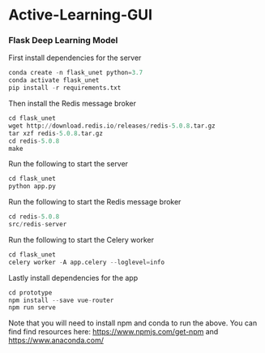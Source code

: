 # Active-Learning-GUI

### Flask Deep Learning Model

First install dependencies for the server
```python
conda create -n flask_unet python=3.7
conda activate flask_unet
pip install -r requirements.txt 
```

Then install the Redis message broker
```python
cd flask_unet
wget http://download.redis.io/releases/redis-5.0.8.tar.gz
tar xzf redis-5.0.8.tar.gz
cd redis-5.0.8
make
```

Run the following to start the server
```python
cd flask_unet
python app.py
```

Run the following to start the Redis message broker
```python 
cd redis-5.0.8
src/redis-server
```

Run the following to start the Celery worker
```python 
cd flask_unet
celery worker -A app.celery --loglevel=info
```

Lastly install dependencies for the app
```python
cd prototype
npm install --save vue-router
npm run serve
```

Note that you will need to install npm and conda to run the above. You can find find resources here: https://www.npmjs.com/get-npm
and https://www.anaconda.com/
